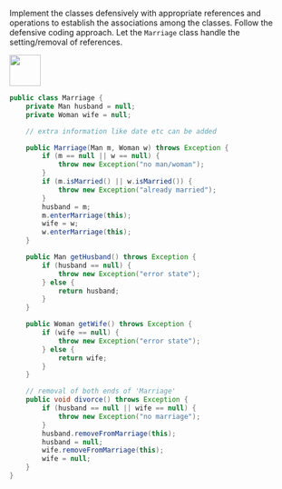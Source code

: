 <panel header="{{ icon_Q_A }} Implement `Marriage`">
<question has-input="true">

Implement the classes defensively with appropriate references and operations to establish the associations among the classes. Follow the defensive coding approach. Let the `Marriage` class handle the setting/removal of references.

<img src="{{baseUrl}}/errorHandling/defensiveProgramming/compulsoryAssociations/images/manMarriageWoman.jpg" height="55" />
<p/>

<div slot="answer">

```java
public class Marriage {
    private Man husband = null;
    private Woman wife = null;

    // extra information like date etc can be added

    public Marriage(Man m, Woman w) throws Exception {
        if (m == null || w == null) {
            throw new Exception("no man/woman");
        }
        if (m.isMarried() || w.isMarried()) {
            throw new Exception("already married");
        }
        husband = m;
        m.enterMarriage(this);
        wife = w;
        w.enterMarriage(this);
    }

    public Man getHusband() throws Exception {
        if (husband == null) {
            throw new Exception("error state");
        } else {
            return husband;
        }
    }

    public Woman getWife() throws Exception {
        if (wife == null) {
            throw new Exception("error state");
        } else {
            return wife;
        }
    }

    // removal of both ends of 'Marriage'
    public void divorce() throws Exception {
        if (husband == null || wife == null) {
            throw new Exception("no marriage");
        }
        husband.removeFromMarriage(this);
        husband = null;
        wife.removeFromMarriage(this);
        wife = null;
    }
} 
```

</div>
</question>
</panel>
